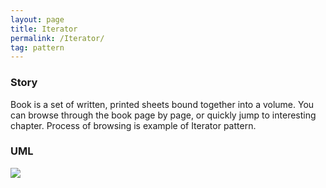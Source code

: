 ```yaml
---
layout: page
title: Iterator
permalink: /Iterator/
tag: pattern
---
```




### Story 

Book is a set of written, printed sheets bound together into a volume.
You can browse through the book page by page, or quickly jump to interesting chapter.
Process of browsing is example of Iterator pattern.



### UML 
![]({{site.baseurl}}/assets/img/iterator.png)


